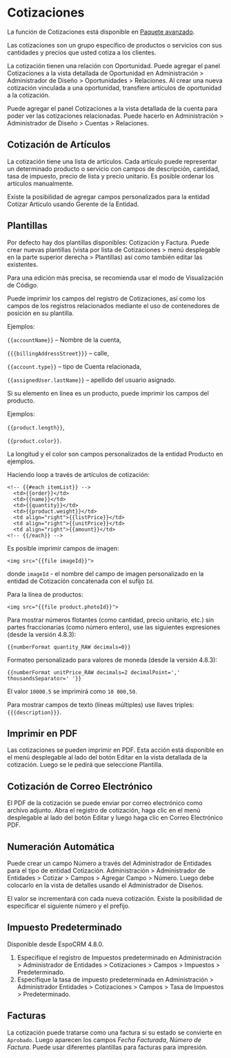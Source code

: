 # Cotizaciones

La función de Cotizaciones está disponible en [Paquete avanzado](https://www.espocrm.com/extensions/advanced-pack/).

Las cotizaciones son un grupo específico de productos o servicios con sus cantidades y precios que usted cotiza a los clientes.

La cotización tienen una relación con Oportunidad. Puede agregar el panel Cotizaciones a la vista detallada de Oportunidad en Administración > Administrador de Diseño > Oportunidades > Relaciones. Al crear una nueva cotización vinculada a una oportunidad, transfiere artículos de oportunidad a la cotización.

Puede agregar el panel Cotizaciones a la vista detallada de la cuenta para poder ver las cotizaciones relacionadas. Puede hacerlo en Administración > Administrador de Diseño > Cuentas > Relaciones.

## Cotización de Artículos

La cotización tiene una lista de artículos. Cada artículo puede representar un determinado producto o servicio con campos de descripción, cantidad, tasa de impuesto, precio de lista y precio unitario. Es posible ordenar los artículos manualmente.

Existe la posibilidad de agregar campos personalizados para la entidad Cotizar Artículo usando Gerente de la Entidad.

## Plantillas

Por defecto hay dos plantillas disponibles: Cotización y Factura. Puede crear nuevas plantillas (vista por lista de Cotizaciones > menú desplegable en la parte superior derecha > Plantillas) así como también editar las existentes.

Para una edición más precisa, se recomienda usar el modo de Visualización de Código.

Puede imprimir los campos del registro de Cotizaciones, así como los campos de los registros relacionados mediante el uso de contenedores de posición en su plantilla.

Ejemplos:

`{{accountName}}` – Nombre de la cuenta,

`{{{billingAddressStreet}}}` – calle,

`{{account.type}}` – tipo de Cuenta relacionada,

`{{assignedUser.lastName}}` – apellido del usuario asignado.

Si su elemento en línea es un producto, puede imprimir los campos del producto.


Ejemplos:

`{{product.length}}`, 

`{{product.color}}`.

La longitud y el color son campos personalizados de la entidad Producto en ejemplos.

Haciendo loop a través de artículos de cotización:

```
<!-- {{#each itemList}} -->
  <td>{{order}}</td>
  <td>{{name}}</td>
  <td>{{quantity}}</td>
  <td>{{product.weight}}</td>
  <td align="right">{{listPrice}}</td>
  <td align="right">{{unitPrice}}</td>
  <td align="right">{{amount}}</td>
<!-- {{/each}} -->
```
Es posible imprimir campos de imagen:

```
<img src="{{file imageId}}">
```
donde `imageId` - el nombre del campo de imagen personalizado en la entidad de Cotización concatenada con el sufijo `Id`.

Para la línea de productos:
```
<img src="{{file product.photoId}}">
```

Para mostrar números flotantes (como cantidad, precio unitario, etc.) sin partes fraccionarias (como número entero), use las siguientes expresiones (desde la versión 4.8.3):
```
{{numberFormat quantity_RAW decimals=0}}
```

Formateo personalizado para valores de moneda (desde la versión 4.8.3):
```
{{numberFormat unitPrice_RAW decimals=2 decimalPoint=',' thousandsSeparator=' '}}
```
El valor `10000.5` se imprimirá como `10 000,50`.

Para mostrar campos de texto (líneas múltiples) use llaves triples: `{{{description}}}`.

## Imprimir en PDF

Las cotizaciones se pueden imprimir en PDF. Esta acción está disponible en el menú desplegable al lado del botón Editar en la vista detallada de la cotización. Luego se le pedirá que seleccione Plantilla.

## Cotización de Correo Electrónico

El PDF de la cotización se puede enviar por correo electrónico como archivo adjunto. Abra el registro de cotización, haga clic en el menú desplegable al lado del botón Editar y luego haga clic en Correo Electrónico PDF.

## Numeración Automática

Puede crear un campo Número a través del Administrador de Entidades para el tipo de entidad Cotización. Administración > Administrador de Entidades > Cotizar > Campos > Agregar Campo > Número. Luego debe colocarlo en la vista de detalles usando el Administrador de Diseños.

El valor se incrementará con cada nueva cotización. Existe la posibilidad de especificar el siguiente número y el prefijo.

## Impuesto Predeterminado

Disponible desde EspoCRM 4.8.0.

1. Especifique el registro de Impuestos predeterminado en Administración > Administrador de Entidades > Cotizaciones > Campos > Impuestos > Predeterminado.
 2. Especifique la tasa de impuesto predeterminada en Administración > Administrador Entidades > Cotizaciones > Campos > Tasa de Impuestos > Predeterminado.

## Facturas

La cotización puede tratarse como una factura si su estado se convierte en `Aprobado`. Luego aparecen los campos _Fecha Facturada_, _Número de Factura_. Puede usar diferentes plantillas para facturas para impresión.

